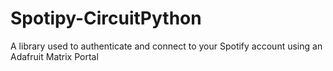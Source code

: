 # Spotipy-CircuitPython
A library used to authenticate and connect to your Spotify account using an Adafruit Matrix Portal
